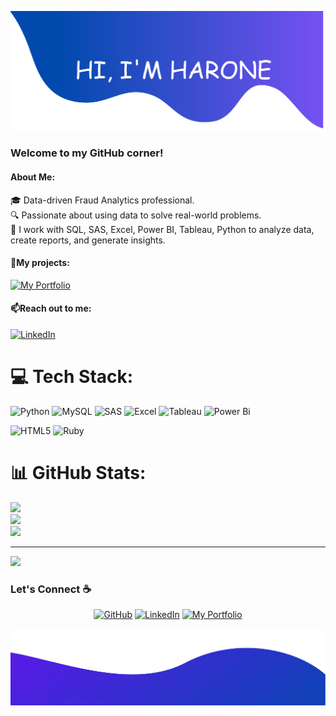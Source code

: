 ![alt text](./images/top.png)
### Welcome to my GitHub corner! 
#### About Me: 
🎓 Data-driven Fraud Analytics professional.  
🔍 Passionate about using data to solve real-world problems.  
🔧 I work with SQL, SAS, Excel, Power BI, Tableau, Python to analyze data, create reports, and generate insights.  

#### 💼My projects:
[![My Portfolio](https://img.shields.io/badge/My_Portfolio-7D4698.svg?logo=CodeProject&logoColor=white)](https://haronejaaved.github.io) 

 
#### 📫Reach out to me:  
[![LinkedIn](https://img.shields.io/badge/LinkedIn-%230077B5.svg?logo=linkedin&logoColor=white)](https://linkedin.com/in/harone-jaaved) 

# 💻 Tech Stack:
![Python](https://img.shields.io/badge/python-3670A0?style=for-the-badge&logo=python&logoColor=ffdd54) ![MySQL](https://img.shields.io/badge/mysql-4479A1.svg?style=for-the-badge&logo=mysql&logoColor=white) ![SAS](https://img.shields.io/badge/SAS-%23316192.svg?style=for-the-badge&logo=&logoColor=white) ![Excel](https://img.shields.io/badge/Excel-%23CC342D.svg?style=for-the-badge&logo=&logoColor=white) ![Tableau](https://img.shields.io/badge/Tableau-%23E34F26.svg?style=for-the-badge&logo=&logoColor=white) ![Power Bi](https://img.shields.io/badge/Power_Bi-%23CC342D.svg?style=for-the-badge&logo=&logoColor=white)

![HTML5](https://img.shields.io/badge/html5-%23E34F26.svg?style=for-the-badge&logo=html5&logoColor=white) 
![Ruby](https://img.shields.io/badge/ruby-%23CC342D.svg?style=for-the-badge&logo=ruby&logoColor=white)  
# 📊 GitHub Stats:
![](https://github-readme-stats.vercel.app/api?username=haronejaaved&theme=dark&hide_border=false&include_all_commits=true&count_private=false)<br/>
![](https://nirzak-streak-stats.vercel.app/?user=haronejaaved&theme=dark&hide_border=false)<br/>
![](https://github-readme-stats.vercel.app/api/top-langs/?username=haronejaaved&theme=dark&hide_border=false&include_all_commits=true&count_private=false&layout=compact)

---
[![](https://visitcount.itsvg.in/api?id=haronejaaved&icon=0&color=0)](https://visitcount.itsvg.in)

### Let's Connect :coffee:
<p align="center">
	<a href="https://github.com/haronejaaved"><img src="https://img.icons8.com/bubbles/54/000000/github.png" alt="GitHub"/></a>
	<a href="https://www.linkedin.com/in/harone-jaaved/"><img src="https://img.icons8.com/bubbles/54/000000/linkedin.png" alt="LinkedIn"/></a>
<a href="https://haronejaaved.github.io/"><img src="https://img.icons8.com/arcade/54/portfolio.png" alt="My Portfolio"/></a>


</p>

![alt text](./images/bottom.png)
